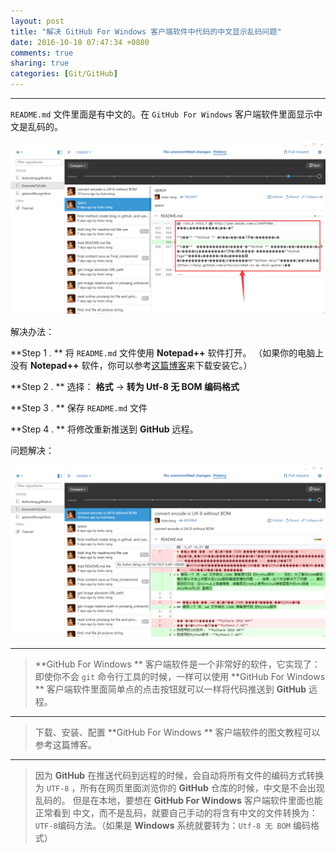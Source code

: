 ```yaml
---
layout: post
title: "解决 GitHub For Windows 客户端软件中代码的中文显示乱码问题"
date: 2016-10-10 07:47:34 +0800
comments: true
sharing: true
categories: [Git/GitHub]
---
```



---

`README.md` 文件里面是有中文的。在 `GitHub For Windows` 客户端软件里面显示中文是乱码的。

![Alt text](/images/2016-10-10-slove-GitHub-For-Windows-chinese-garbled-coding/1476055346118.png)

解决办法：

**Step 1 . ** 将 `README.md` 文件使用 **Notepad++** 软件打开。
（如果你的电脑上没有 **Notepad++** 软件，你可以参考[这篇博客](http://www.aobosir.com/blog/2016/10/10/Windows-install-Notepad++/)来下载安装它。）

**Step 2 . ** 选择： **格式** -> **转为 Utf-8 无 BOM 编码格式**

**Step 3 . ** 保存 `README.md` 文件

**Step 4 . ** 将修改重新推送到 **GitHub** 远程。

问题解决：

![Alt text](/images/2016-10-10-slove-GitHub-For-Windows-chinese-garbled-coding/1476055880353.png)




---


> **GitHub For Windows ** 客户端软件是一个非常好的软件，它实现了：即使你不会 `git` 命令行工具的时候，一样可以使用 **GitHub For Windows ** 客户端软件里面简单点的点击按钮就可以一样将代码推送到 **GitHub** 远程。

---

> 下载、安装、配置 **GitHub For Windows ** 客户端软件的图文教程可以参考这篇博客。

---

> 因为 **GitHub** 在推送代码到远程的时候，会自动将所有文件的编码方式转换为 `UTF-8` ，所有在网页里面浏览你的 **GitHub** 仓库的时候，中文是不会出现乱码的。
> 但是在本地，要想在 **GitHub For Windows** 客户端软件里面也能正常看到 中文，而不是乱码，就要自己手动的将含有中文的文件转换为：`UTF-8`编码方法。（如果是 **Windows** 系统就要转为：`Utf-8 无 BOM` 编码格式）